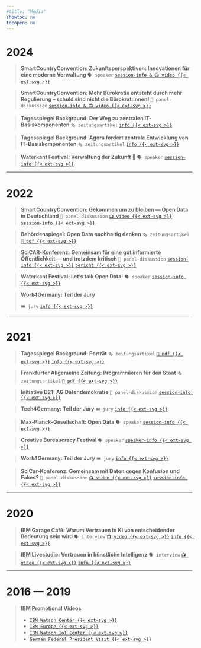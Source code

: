 ```yaml
---
#title: "Media"
showtoc: no
tocopen: no
---
```

# 2024
>**SmartCountryConvention: Zukunftsperspektiven: Innovationen für eine moderne Verwaltung**
> `🗣️ speaker` [`session-info & 📺 video {{< ext-svg >}}`](https://www.smartcountry.berlin/de/programm/programmueberblick/#eventdate--Zukunftsperspektiven:-Innovationen-für-eine-moderne-Verwaltung--0a0a8dc1-7d6b-44f6-9060-f47bf277666e)

>**SmartCountryConvention: Mehr Bürokratie entsteht durch mehr Regulierung – schuld sind nicht die Bürokrat:innen!**
> `💬 panel-diskussion` [`session-info & 📺 video {{< ext-svg >}}`](https://www.smartcountry.berlin/de/programm/programmueberblick/#eventdate--Mehr-Bürokratie-entsteht-durch-mehr-Regulierung-–-schuld-sind-nicht-die-Bürokrat:innen!--bfc1f848-dc67-42f1-8499-7e8f981b585a)

>**Tagesspiegel Background:  Der Weg zu zentralen IT-Basiskomponenten**
> `🗞️ zeitungsartikel` [`info {{< ext-svg >}}`](https://background.tagesspiegel.de/digitalisierung-und-ki/briefing/der-weg-zu-zentralen-it-basiskomponenten)

>**Tagesspiegel Background:  Agora fordert zentrale Entwicklung von IT-Basiskomponenten**
> `🗞️ zeitungsartikel` [`info {{< ext-svg >}}`](https://background.tagesspiegel.de/digitalisierung-und-ki/briefing/agora-fordert-zentrale-entwicklung-von-it-basiskomponenten)

>**Waterkant Festival: Verwaltung der Zukunft 🔮**
> `🗣️ speaker` [`session-info {{< ext-svg >}}`](https://waterkantfestival2024.sched.com/event/1dJb9/verwaltung-der-zukunft)

***
# 2022
>**SmartCountryConvention: Gekommen um zu bleiben — Open Data in Deutschland**
> `💬 panel-diskussion` [`📺 video {{< ext-svg >}}`](https://youtu.be/9GRDcw9V_Dc) [`session-info {{< ext-svg >}}`](https://online.smartcountry.berlin/eventdate/Came-to-stay-Open-Data-in-German--ed_052)

>**Behördenspiegel: Open Data nachhaltig denken**
>`🗞️ zeitungsartikel` [`📄 pdf {{< ext-svg >}}`](/202202_Behoerden_Spiegel_Mahendran_CCOD.pdf)

>**SciCAR-Konferenz: Gemeinsam für eine gut informierte Öffentlichkeit — und trotzdem kritisch** `💬 panel-diskussion` [`session-info {{< ext-svg >}}`](https://sched.co/14ac2) [`bericht {{< ext-svg >}}`](https://www.wissenschaftsjournalismus.org/datenjournalismus/konferenzen-und-ressourcen/konferenzen/fachkonferenz-scicar-2022/)

>**Waterkant Festival: Let’s talk Open Data!**
> `🗣️ speaker` [`session-info {{< ext-svg >}}`](https://waterkant2022.sched.com/event/12XKR/open-data-new-startup-potentials)

>**Work4Germany: Teil der Jury**
>
> `🎟️ jury` [`info {{< ext-svg >}}`](https://www.bva.bund.de/SharedDocs/Kurzmeldungen/DE/Digitalisierung/bva-in-jury-von-work4germany.html)

***
# 2021
>**Tagesspiegel Background: Porträt**
> `🗞️ zeitungsartikel` [`📄 pdf {{< ext-svg >}}`](/202108_tagesspiegel_background_portraet_mahendran.pdf) [`info {{< ext-svg >}}`](https://background.tagesspiegel.de/digitalisierung/thilak-mahendran)


>**Frankfurter Allgemeine Zeitung: Programmieren für den Staat**
> `🗞️ zeitungsartikel` [`📄 pdf {{< ext-svg >}}`](/202109_FAZ-Programmieren_fuer_den_Staat-Artikel.pdf)

>**Initiative D21: AG Datendemokratie**
> `💬 panel-diskussion` [`session-info {{< ext-svg >}}`](https://initiatived21.de/veranstaltungen/sitzung-der-ag-datendemokratie-q4-2021/)


>**Tech4Germany: Teil der Jury**
> `🎟️ jury` [`info {{< ext-svg >}}`](https://tech-archive.4germany.org/jury/)


>**Max-Planck-Gesellschaft: Open Data**
> `🗣️ speaker` [`session-info {{< ext-svg >}}`](https://osip.mpdl.mpg.de/talk-series-2021/)

>**Creative Bureaucracy Festival**
> `🗣️ speaker` [`speaker-info {{< ext-svg >}}`](https://creativebureaucracy.org/speakers/thilak-mahendran/)

>**Work4Germany: Teil der Jury**
> `🎟️ jury` [`info {{< ext-svg >}}`](https://work-archive.4germany.org/jury/)


>**SciCar-Konferenz: Gemeinsam mit Daten gegen Konfusion und Fakes?**
> `💬 panel-diskussion` [`📺 video {{< ext-svg >}}`](https://youtu.be/607vJM5hkiY?t=13623) [`session-info {{< ext-svg >}}`](https://sched.co/mU9N)

***
# 2020
>**IBM Garage Café: Warum Vertrauen in KI von entscheidender Bedeutung sein wird**
> `🗣️ interview` [`📺 video {{< ext-svg >}}`](/GarageC.mp4) [`info {{< ext-svg >}}`](https://www.meetup.com/de-DE/Big-Data-Developers-in-Munich/events/271078268/)

>**IBM Livestudio: Vertrauen in künstliche Intelligenz**
> `🗣️ interview` [`📺 video {{< ext-svg >}}`](https://youtu.be/4db97jBpt7U) [`info {{< ext-svg >}}`](https://stefanpfeiffer.blog/2020/04/15/ibm-livestudio-magazin-4-funktionierende-lieferketten-wichtiger-denn-je-ebenso-vertrauen-in-ki-und-automatisieren-um-mehr-zeit-fur-wichtige-arbeit-zu-haben/)

***
# 2016 — 2019
>**IBM Promotional Videos**
>
>- [`IBM Watson Center {{< ext-svg >}}`](https://www.youtube.com/watch?v=LcJ-jzlX5_w) 
>- [`IBM Europe {{< ext-svg >}}`](https://www.youtube.com/watch?v=BNb_4xzH164) 
>- [`IBM Watson IoT Center {{< ext-svg >}}`](https://www.youtube.com/watch?v=unI0-OEjb0o) 
>- [`German Federal President Visit {{< ext-svg >}}`](https://www.youtube.com/watch?v=M_kV8opsx8A)
